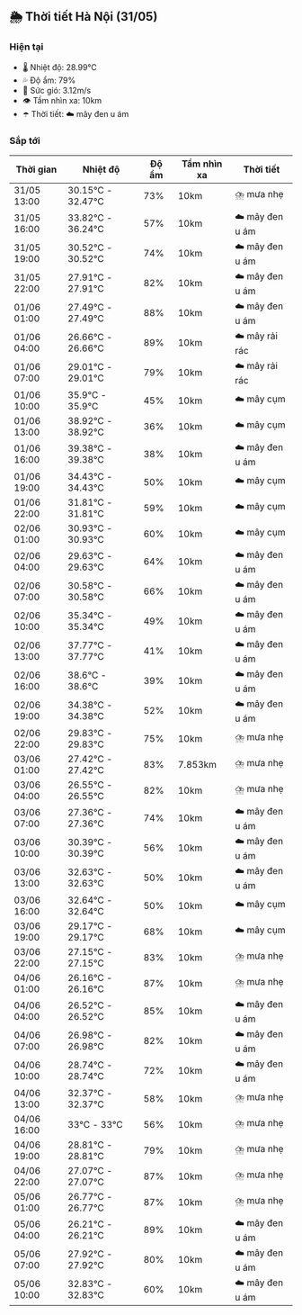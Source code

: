 ## 🌦️ Thời tiết Hà Nội (31/05)

### Hiện tại

- 🌡️ Nhiệt độ: 28.99℃
- 💦 Độ ẩm: 79%
- 💨 Sức gió: 3.12m/s
- 👁️ Tầm nhìn xa: 10km
- ☂️ Thời tiết: ☁️ mây đen u ám

### Sắp tới

| Thời gian | Nhiệt độ | Độ ẩm | Tầm nhìn xa | Thời tiết |
| --- | --- | --- | --- | --- |
| 31/05 13:00 | 30.15℃ - 32.47℃ | 73% | 10km | ⛈️ mưa nhẹ |
| 31/05 16:00 | 33.82℃ - 36.24℃ | 57% | 10km | ☁️ mây đen u ám |
| 31/05 19:00 | 30.52℃ - 30.52℃ | 74% | 10km | ☁️ mây đen u ám |
| 31/05 22:00 | 27.91℃ - 27.91℃ | 82% | 10km | ☁️ mây đen u ám |
| 01/06 01:00 | 27.49℃ - 27.49℃ | 88% | 10km | ☁️ mây đen u ám |
| 01/06 04:00 | 26.66℃ - 26.66℃ | 89% | 10km | ☁️ mây rải rác |
| 01/06 07:00 | 29.01℃ - 29.01℃ | 79% | 10km | ☁️ mây rải rác |
| 01/06 10:00 | 35.9℃ - 35.9℃ | 45% | 10km | ☁️ mây cụm |
| 01/06 13:00 | 38.92℃ - 38.92℃ | 36% | 10km | ☁️ mây cụm |
| 01/06 16:00 | 39.38℃ - 39.38℃ | 38% | 10km | ☁️ mây đen u ám |
| 01/06 19:00 | 34.43℃ - 34.43℃ | 50% | 10km | ☁️ mây cụm |
| 01/06 22:00 | 31.81℃ - 31.81℃ | 59% | 10km | ☁️ mây cụm |
| 02/06 01:00 | 30.93℃ - 30.93℃ | 60% | 10km | ☁️ mây cụm |
| 02/06 04:00 | 29.63℃ - 29.63℃ | 64% | 10km | ☁️ mây đen u ám |
| 02/06 07:00 | 30.58℃ - 30.58℃ | 66% | 10km | ☁️ mây đen u ám |
| 02/06 10:00 | 35.34℃ - 35.34℃ | 49% | 10km | ☁️ mây đen u ám |
| 02/06 13:00 | 37.77℃ - 37.77℃ | 41% | 10km | ☁️ mây đen u ám |
| 02/06 16:00 | 38.6℃ - 38.6℃ | 39% | 10km | ☁️ mây đen u ám |
| 02/06 19:00 | 34.38℃ - 34.38℃ | 52% | 10km | ☁️ mây đen u ám |
| 02/06 22:00 | 29.83℃ - 29.83℃ | 75% | 10km | ⛈️ mưa nhẹ |
| 03/06 01:00 | 27.42℃ - 27.42℃ | 83% | 7.853km | ⛈️ mưa nhẹ |
| 03/06 04:00 | 26.55℃ - 26.55℃ | 82% | 10km | ⛈️ mưa nhẹ |
| 03/06 07:00 | 27.36℃ - 27.36℃ | 74% | 10km | ☁️ mây đen u ám |
| 03/06 10:00 | 30.39℃ - 30.39℃ | 56% | 10km | ☁️ mây đen u ám |
| 03/06 13:00 | 32.63℃ - 32.63℃ | 50% | 10km | ☁️ mây đen u ám |
| 03/06 16:00 | 32.64℃ - 32.64℃ | 50% | 10km | ☁️ mây cụm |
| 03/06 19:00 | 29.17℃ - 29.17℃ | 68% | 10km | ☁️ mây cụm |
| 03/06 22:00 | 27.15℃ - 27.15℃ | 83% | 10km | ⛈️ mưa nhẹ |
| 04/06 01:00 | 26.16℃ - 26.16℃ | 87% | 10km | ⛈️ mưa nhẹ |
| 04/06 04:00 | 26.52℃ - 26.52℃ | 85% | 10km | ☁️ mây đen u ám |
| 04/06 07:00 | 26.98℃ - 26.98℃ | 82% | 10km | ☁️ mây đen u ám |
| 04/06 10:00 | 28.74℃ - 28.74℃ | 72% | 10km | ☁️ mây đen u ám |
| 04/06 13:00 | 32.37℃ - 32.37℃ | 58% | 10km | ⛈️ mưa nhẹ |
| 04/06 16:00 | 33℃ - 33℃ | 56% | 10km | ⛈️ mưa nhẹ |
| 04/06 19:00 | 28.81℃ - 28.81℃ | 79% | 10km | ⛈️ mưa nhẹ |
| 04/06 22:00 | 27.07℃ - 27.07℃ | 87% | 10km | ⛈️ mưa nhẹ |
| 05/06 01:00 | 26.77℃ - 26.77℃ | 87% | 10km | ⛈️ mưa nhẹ |
| 05/06 04:00 | 26.21℃ - 26.21℃ | 89% | 10km | ☁️ mây đen u ám |
| 05/06 07:00 | 27.92℃ - 27.92℃ | 80% | 10km | ☁️ mây đen u ám |
| 05/06 10:00 | 32.83℃ - 32.83℃ | 60% | 10km | ☁️ mây đen u ám |
